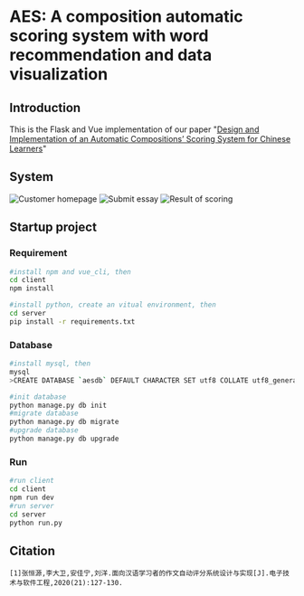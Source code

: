 # AES: A composition automatic scoring system with word recommendation and data visualization

## Introduction
This is the Flask and Vue implementation of our paper "[Design and Implementation of an Automatic Compositions’ Scoring System for Chinese Learners](https://kns.cnki.net/kcms/detail/detail.aspx?dbcode=CJFD&dbname=CJFDLAST2021&filename=DZRU202021059&uniplatform=NZKPT&v=vwj5CCu_UCCZyvXrjDNMM2IN8OH4elnsDEkiKLFZ-lwMX3RXtB_ccqT_vpnM_4AI)"

## System 
![Customer homepage](https://s2.loli.net/2021/12/09/aYgxmM2uCIyzb5c.jpg)
![Submit essay](https://s2.loli.net/2021/12/09/J4vXY6ymEqGUuQA.jpg)
![Result of scoring](https://s2.loli.net/2021/12/09/sKNSAkqjaOrHeLx.jpg)
## Startup project

### Requirement
```bash
#install npm and vue_cli, then
cd client 
npm install

#install python, create an vitual environment, then
cd server
pip install -r requirements.txt
```

### Database
```bash
#install mysql, then
mysql
>CREATE DATABASE `aesdb` DEFAULT CHARACTER SET utf8 COLLATE utf8_general_ci;

#init database
python manage.py db init
#migrate database
python manage.py db migrate
#upgrade database
python manage.py db upgrade
```

### Run
```bash
#run client
cd client
npm run dev
#run server
cd server
python run.py
```

## Citation
```
[1]张恒源,李大卫,安佳宁,刘洋.面向汉语学习者的作文自动评分系统设计与实现[J].电子技术与软件工程,2020(21):127-130.
```
